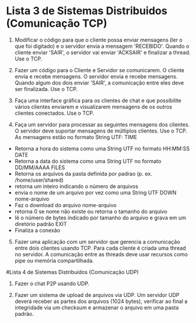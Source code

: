 # Lista 3 de Sistemas Distribuidos (Comunicação TCP)

1) Modificar o código para que o cliente possa enviar mensagens (ler o que foi digitado) e o servidor envia a mensagem 'RECEBIDO'. Quando o cliente enviar 'SAIR',  o servidor vai enviar 'ACKSAIR' e finalizar a thread. Use o TCP.

2) Fazer um código para o Cliente e Servidor se comunicarem. O cliente envia e recebe mensagens. O servidor envia e recebe mensagens. Quando algum dos dois enviar 'SAIR', a comunicação entre eles deve ser finalizada. Use o TCP.


3) Faça uma interface gráfica para os clientes de chat e que possibilite vários clientes enviarem e visualizarem mensagens de os outros clientes conectados. Use o TCP.

4)  Faça um servidor para processar as seguintes mensagens dos clientes. O servidor deve suportar mensagens de múltiplos clientes. Use o TCP.
As mensagens estão no formato String UTF:
TIME
* Retorna a hora do sistema como uma String UTF no formato HH:MM:SS
DATE
* Retorna a data do sistema como uma String UTF no formato DD/MM/AAAA
FILES
* Retorna os arquivos da pasta definida por padrao (p. ex. /home/user/shared)
* retorna um inteiro indicando o número de arquivos
* envia o nome de um arquivo por vez como uma String UTF
DOWN nome-arquivo
* Faz o download do arquivo nome-arquivo
* retorna 0 se nome não existe ou retorna o tamanho do arquivo
* lê o número de bytes indicado por tamanho do arquivo e grava em um diretório padrão
EXIT
* Finaliza a conexão

5) Fazer uma aplicação com um servidor que gerencia a comunicação entre dois clientes usando TCP. Para cada cliente é criada uma thread no servidor. A comunicação entre as threads deve usar recursos como pipe ou memória compartilhada.

#Lista 4 de Sistemas Distribuidos (Comunicação UDP)

1) Fazer o chat P2P usando UDP.

2) Fazer um sistema de upload de arquivos via UDP. Um servidor UDP deverá receber as partes dos arquivos (1024 bytes), verificar ao final a integridade via um checksum e armazenar o arquivo em uma pasta padrão.
